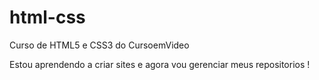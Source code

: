 # html-css
 
 Curso de HTML5 e CSS3 do CursoemVideo

 Estou aprendendo a criar sites e agora vou gerenciar meus repositorios !
